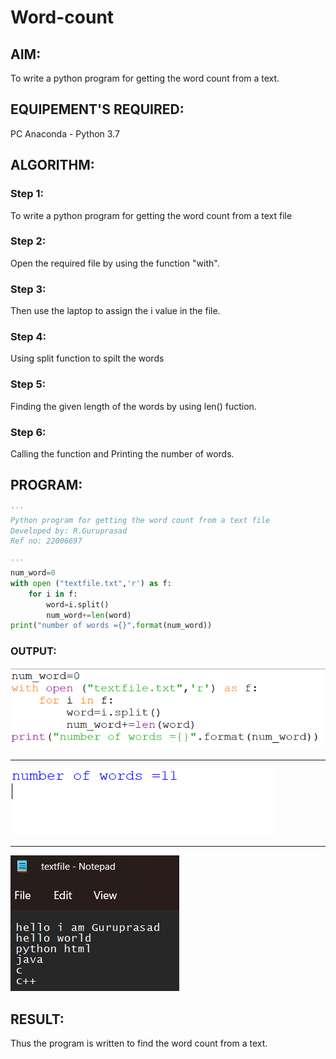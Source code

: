 # Word-count
## AIM:
To write a python program for getting the word count from a text.
## EQUIPEMENT'S REQUIRED: 
PC
Anaconda - Python 3.7
## ALGORITHM: 
### Step 1:
To write a python program for getting the word count from a text file
### Step 2: 
Open the required file by using the function "with". 
### Step 3:
Then use the laptop to assign the i value in the file.
### Step 4:  
Using split function to spilt the words
### Step 5: 
Finding the given length of the words by using len() fuction.
### Step 6: 
Calling the function and Printing the number of words.
## PROGRAM:
```python
'''
Python program for getting the word count from a text file
Developed by: R.Guruprasad
Ref no: 22006697

'''
num_word=0
with open ("textfile.txt",'r') as f:
    for i in f:
        word=i.split()
        num_word+=len(word)
print("number of words ={}".format(num_word))

```

### OUTPUT:
![1](/pic1.png)
<hr color="red">

![2](/pic2.png)
<hr color="red">

![3](/pic3.png)



## RESULT:
Thus the program is written to find the word count from a text.
